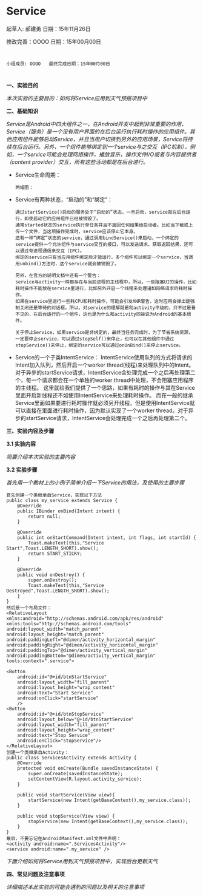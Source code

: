 # Service

起草人: 郝建勇   日期：15年11月26日

修改完善：OOOO   日期：15年00月00日
# 


    小组成员: OOOO   最终完成日期：15年00月00日
# 

**一、实验目的**

*本次实验的主要目的：如何将Service应用到天气预报项目中*

**二、基础知识**

*Service是Android中四大组件之一，在Android开发中起到非常重要的作用，Service（服务）是一个没有用户界面的在后台运行执行耗时操作的应用组件。其他应用组件能够启动Service，并且当用户切换到另外的应用场景，Service将持续在后台运行。另外，一个组件能够绑定到一个service与之交互（IPC机制），例如，一个service可能会处理网络操作，播放音乐，操作文件I/O或者与内容提供者（content provider）交互，所有这些活动都是在后台进行。*
   
   
* Service生命周期：

      两幅图：   
* Service有两种状态，“启动的”和“绑定”：

      通过startService()启动的服务处于“启动的”状态，一旦启动，service就在后台运行，即使启动它的应用组件已经被销毁了。
      通常started状态的service执行单任务并且不返回任何结果给启动者。比如当下载或上传一个文件，当这项操作完成时，service应该停止它本身。
      还有一种“绑定”状态的service，通过调用bindService()来启动，一个绑定的service提供一个允许组件与service交互的接口，可以发送请求、获取返回结果，还可以通过夸进程通信来交互（IPC）。
      绑定的service只有当应用组件绑定后才能运行，多个组件可以绑定一个service，当调用unbind()方法时，这个service就会被销毁了。
      
      另外，在官方的说明文档中还有一个警告：
      service与activity一样都存在与当前进程的主线程中，所以，一些阻塞UI的操作，比如耗时操作不能放在service里进行，比如另外开启一个线程来处理诸如网络请求的耗时操作。
      如果在service里进行一些耗CPU和耗时操作，可能会引发ANR警告，这时应用会弹出是强制关闭还是等待的对话框。所以，对service的理解就是和activity平级的，只不过是看不见的，在后台运行的一个组件，这也是为什么和activity同被说为Android的基本组件。
      
      关于停止Service，如果service是非绑定的，最终当任务完成时，为了节省系统资源，一定要停止service，可以通过stopSelf()来停止，也可以在其他组件中通过stopService()来停止，绑定的service可以通过onUnBind()来停止service。

* Service的一个子类IntentService：
      IntentService使用队列的方式将请求的Intent加入队列，然后开启一个worker thread(线程)来处理队列中的Intent。
      对于异步的startService请求，IntentService会处理完成一个之后再处理第二个，每一个请求都会在一个单独的worker thread中处理，不会阻塞应用程序的主线程。
      这里就给我们提供了一个思路，如果有耗时的操作与其在Service里面开启新线程还不如使用IntentService来处理耗时操作。
      而在一般的继承Service里面如果要进行耗时操作就必须另开线程，但是使用IntentService就可以直接在里面进行耗时操作，因为默认实现了一个worker thread。对于异步的startService请求，IntentService会处理完成一个之后再处理第二个。


   

**三、实验内容及步骤**

**3.1 实验内容**

*简要介绍本次实验的主要内容*

**3.2 实验步骤**

*首先用一个教材上的小例子简单介绍一下Service的用法，及使用的主要步骤*
     
    首先创建一个类继承自Service，实现以下方法
    public class my_service extends Service {
        @Override
        public IBinder onBind(Intent intent) {
            return null;
        }

        @Override
        public int onStartCommand(Intent intent, int flags, int startId) {
            Toast.makeText(this,"Service Start",Toast.LENGTH_SHORT).show();
            return START_STICKY;
        }

        @Override
        public void onDestroy() {
            super.onDestroy();
            Toast.makeText(this,"Service Destroyed",Toast.LENGTH_SHORT).show();
        }
    }
    然后是一个布局文件：
    <RelativeLayout xmlns:android="http://schemas.android.com/apk/res/android"
    xmlns:tools="http://schemas.android.com/tools" android:layout_width="match_parent"
    android:layout_height="match_parent" android:paddingLeft="@dimen/activity_horizontal_margin"
    android:paddingRight="@dimen/activity_horizontal_margin"
    android:paddingTop="@dimen/activity_vertical_margin"
    android:paddingBottom="@dimen/activity_vertical_margin" tools:context=".service">

    <Button
        android:id="@+id/btnStartService"
        android:layout_width="fill_parent"
        android:layout_height="wrap_content"
        android:text="Start Service"
        android:onClick="startService"
        />
    <Button
        android:id="@+id/btnStopService"
        android:layout_below="@+id/btnStartService"
        android:layout_width="fill_parent"
        android:layout_height="wrap_content"
        android:text="Stop Service"
        android:onClick="stopService"/>
    </RelativeLayout>
    创建一个类继承自Activity：
    public class ServicesActivity extends Activity {
        @Override
        protected void onCreate(Bundle savedInstanceState) {
            super.onCreate(savedInstanceState);
            setContentView(R.layout.activity_service);
        }

        public void startService(View view){
            startService(new Intent(getBaseContext(),my_service.class));
        }

        public void stopService(View view) {
            stopService(new Intent(getBaseContext(),my_service.class));
        }
    }
    最后，不要忘记在AndroidManifest.xml文件中声明：
    <activity android:name=".ServicesActivity"/>
    <service android:name=".my_service" />
*下面介绍如何将Service用到天气预报项目中，实现后台更新天气*

**四、常见问题及注意事项**

*详细描述本此实验的可能会遇到的问题以及相关的注意事项*


